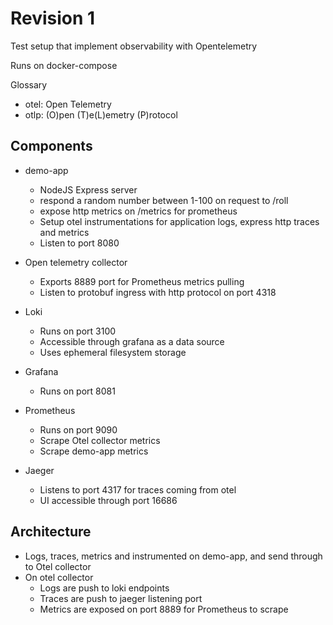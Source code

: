 # Revision 1

Test setup that implement observability with Opentelemetry

Runs on docker-compose

Glossary

-   otel: Open Telemetry
-   otlp: (O)pen (T)e(L)emetry (P)rotocol

## Components

-   demo-app

    -   NodeJS Express server
    -   respond a random number between 1-100 on request to /roll
    -   expose http metrics on /metrics for prometheus
    -   Setup otel instrumentations for application logs, express http traces and metrics
    -   Listen to port 8080

-   Open telemetry collector

    -   Exports 8889 port for Prometheus metrics pulling
    -   Listen to protobuf ingress with http protocol on port 4318

-   Loki

    -   Runs on port 3100
    -   Accessible through grafana as a data source
    -   Uses ephemeral filesystem storage

-   Grafana

    -   Runs on port 8081

-   Prometheus

    -   Runs on port 9090
    -   Scrape Otel collector metrics
    -   Scrape demo-app metrics

-   Jaeger
    -   Listens to port 4317 for traces coming from otel
    -   UI accessible through port 16686

## Architecture

-   Logs, traces, metrics and instrumented on demo-app, and send through to Otel collector
-   On otel collector
    -   Logs are push to loki endpoints
    -   Traces are push to jaeger listening port
    -   Metrics are exposed on port 8889 for Prometheus to scrape
